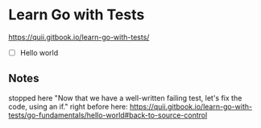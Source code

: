 # Learn Go with Tests
https://quii.gitbook.io/learn-go-with-tests/


- [ ] Hello world

## Notes

stopped here "Now that we have a well-written failing test, let's fix the code, using an if."
right before here: https://quii.gitbook.io/learn-go-with-tests/go-fundamentals/hello-world#back-to-source-control